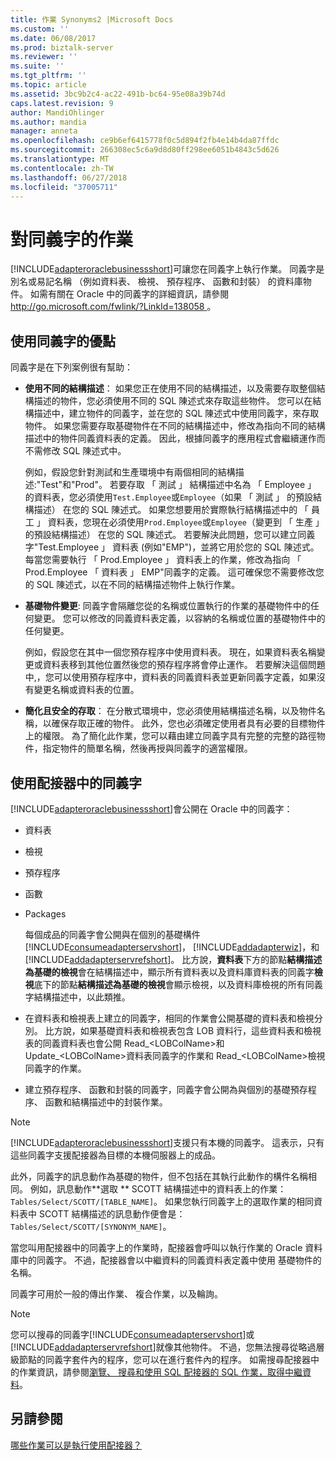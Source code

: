 ```yaml
---
title: 作業 Synonyms2 |Microsoft Docs
ms.custom: ''
ms.date: 06/08/2017
ms.prod: biztalk-server
ms.reviewer: ''
ms.suite: ''
ms.tgt_pltfrm: ''
ms.topic: article
ms.assetid: 3bc9b2c4-ac22-491b-bc64-95e08a39b74d
caps.latest.revision: 9
author: MandiOhlinger
ms.author: mandia
manager: anneta
ms.openlocfilehash: ce9b6ef6415778f0c5d894f2fb4e14b4da87ffdc
ms.sourcegitcommit: 266308ec5c6a9d8d80ff298ee6051b4843c5d626
ms.translationtype: MT
ms.contentlocale: zh-TW
ms.lasthandoff: 06/27/2018
ms.locfileid: "37005711"
---
```

# <a name="operations-on-synonyms"></a>對同義字的作業
[!INCLUDE[adapteroraclebusinessshort](../../includes/adapteroraclebusinessshort-md.md)]可讓您在同義字上執行作業。 同義字是別名或易記名稱 （例如資料表、 檢視、 預存程序、 函數和封裝） 的資料庫物件。 如需有關在 Oracle 中的同義字的詳細資訊，請參閱[ http://go.microsoft.com/fwlink/?LinkId=138058 ](http://go.microsoft.com/fwlink/?LinkId=138058)。  
  
## <a name="advantages-of-using-synonyms"></a>使用同義字的優點  
 同義字是在下列案例很有幫助：  
  
-   **使用不同的結構描述**： 如果您正在使用不同的結構描述，以及需要存取整個結構描述的物件，您必須使用不同的 SQL 陳述式來存取這些物件。 您可以在結構描述中，建立物件的同義字，並在您的 SQL 陳述式中使用同義字，來存取物件。 如果您需要存取基礎物件在不同的結構描述中，修改為指向不同的結構描述中的物件同義資料表的定義。 因此，根據同義字的應用程式會繼續運作而不需修改 SQL 陳述式中。  
  
     例如，假設您針對測試和生產環境中有兩個相同的結構描述:"Test"和"Prod"。 若要存取 「 測試 」 結構描述中名為 「 Employee 」 的資料表，您必須使用`Test.Employee`或`Employee`（如果 「 測試 」 的預設結構描述） 在您的 SQL 陳述式。 如果您想要用於實際執行結構描述中的 「 員工 」 資料表，您現在必須使用`Prod.Employee`或`Employee`（變更到 「 生產 」 的預設結構描述） 在您的 SQL 陳述式。 若要解決此問題，您可以建立同義字"Test.Employee 」 資料表 (例如"EMP")，並將它用於您的 SQL 陳述式。 每當您需要執行 「 Prod.Employee 」 資料表上的作業，修改為指向 「 Prod.Employee 「 資料表 」 EMP"同義字的定義。 這可確保您不需要修改您的 SQL 陳述式，以在不同的結構描述物件上執行作業。  
  
-   **基礎物件變更**: 同義字會隔離您從的名稱或位置執行的作業的基礎物件中的任何變更。 您可以修改的同義資料表定義，以容納的名稱或位置的基礎物件中的任何變更。  
  
     例如，假設您在其中一個您預存程序中使用資料表。 現在，如果資料表名稱變更或資料表移到其他位置然後您的預存程序將會停止運作。 若要解決這個問題中,，您可以使用預存程序中，資料表的同義資料表並更新同義字定義，如果沒有變更名稱或資料表的位置。  
  
-   **簡化且安全的存取**： 在分散式環境中，您必須使用結構描述名稱，以及物件名稱，以確保存取正確的物件。 此外，您也必須確定使用者具有必要的目標物件上的權限。 為了簡化此作業，您可以藉由建立同義字具有完整的完整的路徑物件，指定物件的簡單名稱，然後再授與同義字的適當權限。  
  
## <a name="working-with-synonyms-in-the-adapter"></a>使用配接器中的同義字  
 [!INCLUDE[adapteroraclebusinessshort](../../includes/adapteroraclebusinessshort-md.md)]會公開在 Oracle 中的同義字：  
  
- 資料表  
  
- 檢視  
  
- 預存程序  
  
- 函數  
  
- Packages  
  
  每個成品的同義字會公開與在個別的基礎構件[!INCLUDE[consumeadapterservshort](../../includes/consumeadapterservshort-md.md)]， [!INCLUDE[addadapterwiz](../../includes/addadapterwiz-md.md)]，和[!INCLUDE[addadapterservrefshort](../../includes/addadapterservrefshort-md.md)]。 比方說，**資料表**下方的節點**結構描述為基礎的檢視**會在結構描述中，顯示所有資料表以及資料庫資料表的同義字**檢視**底下的節點**結構描述為基礎的檢視**會顯示檢視，以及資料庫檢視的所有同義字結構描述中，以此類推。  
  
- 在資料表和檢視表上建立的同義字，相同的作業會公開基礎的資料表和檢視分別。 比方說，如果基礎資料表和檢視表包含 LOB 資料行，這些資料表和檢視表的同義資料表也會公開 Read_\<LOBColName\>和 Update_\<LOBColName\>資料表同義字的作業和 Read_\<LOBColName\>檢視同義字的作業。  
  
- 建立預存程序、 函數和封裝的同義字，同義字會公開為與個別的基礎預存程序、 函數和結構描述中的封裝作業。  
  
> [!NOTE]
>  [!INCLUDE[adapteroraclebusinessshort](../../includes/adapteroraclebusinessshort-md.md)]支援只有本機的同義字。 這表示，只有這些同義字支援配接器為目標的本機伺服器上的成品。  
  
 此外，同義字的訊息動作為基礎的物件，但不包括在其執行此動作的構件名稱相同。 例如，訊息動作**選取 ** SCOTT 結構描述中的資料表上的作業： `Tables/Select/SCOTT/[TABLE_NAME]`。 如果您執行同義字上的選取作業的相同資料表中 SCOTT 結構描述的訊息動作便會是： `Tables/Select/SCOTT/[SYNONYM_NAME]`。  
  
 當您叫用配接器中的同義字上的作業時，配接器會呼叫以執行作業的 Oracle 資料庫中的同義字。 不過，配接器會以中繼資料的同義資料表定義中使用 基礎物件的名稱。  
  
 同義字可用於一般的傳出作業、 複合作業，以及輪詢。  
  
> [!NOTE]
>  您可以搜尋的同義字[!INCLUDE[consumeadapterservshort](../../includes/consumeadapterservshort-md.md)]或[!INCLUDE[addadapterservrefshort](../../includes/addadapterservrefshort-md.md)]就像其他物件。 不過，您無法搜尋從略過層級節點的同義字套件內的程序，您可以在進行套件內的程序。 如需搜尋配接器中的作業資訊，請參閱[瀏覽、 搜尋和使用 SQL 配接器的 SQL 作業，取得中繼資料](../../adapters-and-accelerators/adapter-sql/browse-search-and-get-metadata-for-sql-operations-using-the-sql-adapter.md)。  
  
## <a name="see-also"></a>另請參閱  
 [哪些作業可以是執行使用配接器？](https://msdn.microsoft.com/library/cc185219(v=bts.10).aspx)